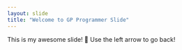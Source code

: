 ```yaml
---
layout: slide
title: "Welcome to GP Programmer Slide"
---
```

This is my awesome slide! :tada:
Use the left arrow to go back!
